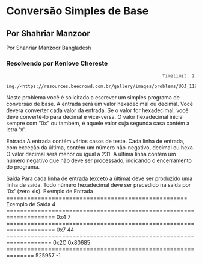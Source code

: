 # Conversão Simples de Base

## Por Shahriar Manzoor

Por Shahriar Manzoor  Bangladesh

### Resolvendo por Kenlove Chereste

                                                              Timelimit: 2           
                                img./<https://resources.beecrowd.com.br/gallery/images/problems/UOJ_1199.gif>
Neste problema você é solicitado a escrever um simples programa de conversão de base. A entrada será um valor hexadecimal ou decimal. Você deverá converter cada valor da entrada. Se o valor for hexadecimal, você deve convertê-lo para decimal e vice-versa. O valor hexadecimal inicia sempre com “0x” ou também, é aquele valor cuja segunda casa contém a letra 'x'.

Entrada
A entrada contém vários casos de teste. Cada linha de entrada, com exceção da última, contém um número não-negativo, decimal ou hexa. O valor decimal será menor ou igual a 231. A última linha contém um número negativo que não deve ser processado, indicando o encerramento do programa.

Saída
Para cada linha de entrada (exceto a última) deve ser produzido uma linha de saída. Todo número hexadecimal deve ser precedido na saída por '0x' (zero xis).
Exemplo de Entrada ==================================================== Exemplo de Saída
      4 ==================================================================== 0x4
      7 ==================================================================== 0x7
      44 =================================================================== 0x2C
      0x80685 ============================================================== 525957
      -1
